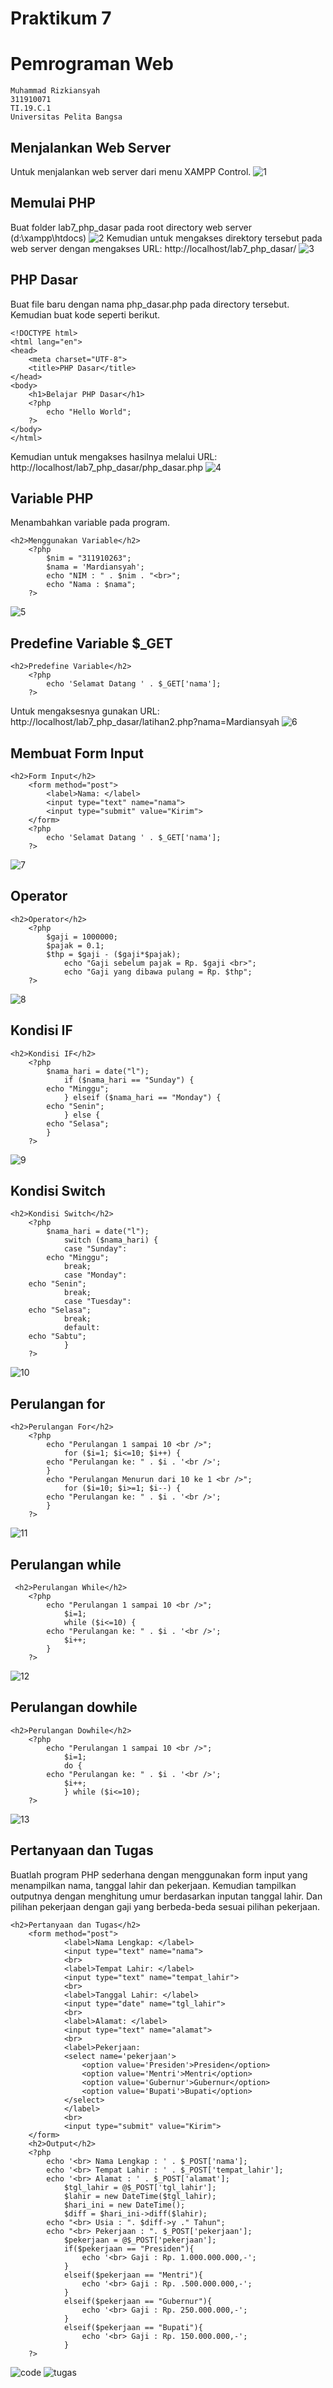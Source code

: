 # Praktikum 7
# Pemrograman Web
```
Muhammad Rizkiansyah
311910071
TI.19.C.1
Universitas Pelita Bangsa
```
## Menjalankan Web Server
Untuk menjalankan web server dari menu XAMPP Control.
![1](https://user-images.githubusercontent.com/81758407/117910464-2bbe4e80-b306-11eb-9b75-97c02292c817.PNG)
## Memulai PHP
Buat folder lab7_php_dasar pada root directory web server (d:\xampp\htdocs)
![2](https://user-images.githubusercontent.com/81758407/117989370-753e8600-b366-11eb-8de8-b68ce9f10e03.PNG)
Kemudian untuk mengakses direktory tersebut pada web server dengan mengakses URL:
http://localhost/lab7_php_dasar/
![3](https://user-images.githubusercontent.com/81758407/117989553-9e5f1680-b366-11eb-9471-fb33da3c564d.PNG)
## PHP Dasar
Buat file baru dengan nama php_dasar.php pada directory tersebut. Kemudian buat
kode seperti berikut.
```
<!DOCTYPE html>
<html lang="en">
<head>
    <meta charset="UTF-8">
    <title>PHP Dasar</title>
</head>
<body>
    <h1>Belajar PHP Dasar</h1>
    <?php
        echo "Hello World";
    ?>
</body>
</html>
```
Kemudian untuk mengakses hasilnya melalui URL:
http://localhost/lab7_php_dasar/php_dasar.php
![4](https://user-images.githubusercontent.com/81758407/117990049-fdbd2680-b366-11eb-8f16-1bf0ab3f8e50.PNG)
## Variable PHP
Menambahkan variable pada program.
```
<h2>Menggunakan Variable</h2>
    <?php
        $nim = "311910263";
        $nama = 'Mardiansyah';
        echo "NIM : " . $nim . "<br>";
        echo "Nama : $nama";
    ?>
```
![5](https://user-images.githubusercontent.com/81758407/117990264-33620f80-b367-11eb-8c4f-461a45f5de2d.PNG)
## Predefine Variable $_GET
```
<h2>Predefine Variable</h2>
    <?php 
        echo 'Selamat Datang ' . $_GET['nama'];
    ?>
```

Untuk mengaksesnya gunakan URL:
http://localhost/lab7_php_dasar/latihan2.php?nama=Mardiansyah
![6](https://user-images.githubusercontent.com/81758407/117990427-5c82a000-b367-11eb-90b4-cab074775ce8.PNG)
## Membuat Form Input
```
<h2>Form Input</h2>
    <form method="post">
        <label>Nama: </label>
        <input type="text" name="nama">
        <input type="submit" value="Kirim">
    </form>
    <?php 
        echo 'Selamat Datang ' . $_GET['nama'];
    ?>
```
![7](https://user-images.githubusercontent.com/81758407/117991306-20037400-b368-11eb-9e63-66526c2d7e1f.PNG)
## Operator
```
<h2>Operator</h2>
    <?php
        $gaji = 1000000;
        $pajak = 0.1;
        $thp = $gaji - ($gaji*$pajak);
            echo "Gaji sebelum pajak = Rp. $gaji <br>";
            echo "Gaji yang dibawa pulang = Rp. $thp";
    ?>
```
![8](https://user-images.githubusercontent.com/81758407/117991575-62c54c00-b368-11eb-844e-aa1db9e1f932.PNG)
## Kondisi IF
```
<h2>Kondisi IF</h2>
    <?php
        $nama_hari = date("l");
            if ($nama_hari == "Sunday") {
        echo "Minggu";
            } elseif ($nama_hari == "Monday") {
        echo "Senin";
            } else {
        echo "Selasa";
        }
    ?>
```
![9](https://user-images.githubusercontent.com/81758407/117991740-88eaec00-b368-11eb-9b0d-2884854a0bbc.PNG)
## Kondisi Switch
```
<h2>Kondisi Switch</h2>
    <?php
        $nama_hari = date("l");
            switch ($nama_hari) {
            case "Sunday":
        echo "Minggu";
            break;
            case "Monday":
    echo "Senin";
            break;
            case "Tuesday":
    echo "Selasa";
            break;
            default:
    echo "Sabtu";
            }
    ?>
```
![10](https://user-images.githubusercontent.com/81758407/117994196-8f7a6300-b36a-11eb-8f56-70e57f94866c.PNG)

## Perulangan for
```
<h2>Perulangan For</h2>
    <?php
        echo "Perulangan 1 sampai 10 <br />";
            for ($i=1; $i<=10; $i++) {
        echo "Perulangan ke: " . $i . '<br />';
        }
        echo "Perulangan Menurun dari 10 ke 1 <br />";
            for ($i=10; $i>=1; $i--) {
        echo "Perulangan ke: " . $i . '<br />';
        }
    ?>
```
![11](https://user-images.githubusercontent.com/81758407/117992113-dcf5d080-b368-11eb-96d4-77dea30ed22c.PNG)
## Perulangan while
```
 <h2>Perulangan While</h2>
    <?php
        echo "Perulangan 1 sampai 10 <br />";
            $i=1;
            while ($i<=10) {
        echo "Perulangan ke: " . $i . '<br />';
            $i++;
        }
    ?>
```
![12](https://user-images.githubusercontent.com/81758407/117993044-9654a600-b369-11eb-931e-1d52e14bde19.PNG)
## Perulangan dowhile
```
<h2>Perulangan Dowhile</h2>
    <?php
        echo "Perulangan 1 sampai 10 <br />";
            $i=1;
            do {
        echo "Perulangan ke: " . $i . '<br />';
            $i++;
            } while ($i<=10);
    ?>
```
![13](https://user-images.githubusercontent.com/81758407/117993200-b6846500-b369-11eb-80f4-94dae5165dc3.PNG)
## Pertanyaan dan Tugas
Buatlah program PHP sederhana dengan menggunakan form input yang menampilkan nama, tanggal lahir dan pekerjaan. Kemudian tampilkan outputnya dengan menghitung umur berdasarkan inputan tanggal lahir. Dan pilihan pekerjaan dengan gaji yang berbeda-beda sesuai pilihan pekerjaan.
```
<h2>Pertanyaan dan Tugas</h2>
    <form method="post">
            <label>Nama Lengkap: </label>
            <input type="text" name="nama">
            <br>
            <label>Tempat Lahir: </label>
            <input type="text" name="tempat_lahir">
            <br>
            <label>Tanggal Lahir: </label>
            <input type="date" name="tgl_lahir">
            <br>
            <label>Alamat: </label>
            <input type="text" name="alamat">
            <br>
            <label>Pekerjaan:
            <select name='pekerjaan'>
                <option value='Presiden'>Presiden</option>
                <option value='Mentri'>Mentri</option>
                <option value='Gubernur'>Gubernur</option>
                <option value='Bupati'>Bupati</option>
            </select>
            </label>
            <br>
            <input type="submit" value="Kirim">
    </form>
    <h2>Output</h2>
    <?php
        echo '<br> Nama Lengkap : ' . $_POST['nama'];
        echo '<br> Tempat Lahir : ' . $_POST['tempat_lahir'];
        echo '<br> Alamat : ' . $_POST['alamat'];
            $tgl_lahir = @$_POST['tgl_lahir'];
            $lahir = new DateTime($tgl_lahir);
            $hari_ini = new DateTime();
            $diff = $hari_ini->diff($lahir);
        echo "<br> Usia : ". $diff->y ." Tahun";
        echo "<br> Pekerjaan : ". $_POST['pekerjaan'];
            $pekerjaan = @$_POST['pekerjaan'];
            if($pekerjaan == "Presiden"){
                echo '<br> Gaji : Rp. 1.000.000.000,-';
            }
            elseif($pekerjaan == "Mentri"){
                echo '<br> Gaji : Rp. .500.000.000,-';
            }
            elseif($pekerjaan == "Gubernur"){
                echo '<br> Gaji : Rp. 250.000.000,-';
            }
            elseif($pekerjaan == "Bupati"){
                echo '<br> Gaji : Rp. 150.000.000,-';
            }
    ?>
```
![code](https://user-images.githubusercontent.com/81758407/117995693-bbe2af00-b36b-11eb-8cdf-289f01021429.PNG)
![tugas](https://user-images.githubusercontent.com/81758407/117995708-be450900-b36b-11eb-847d-5cc1c9c48534.PNG)







